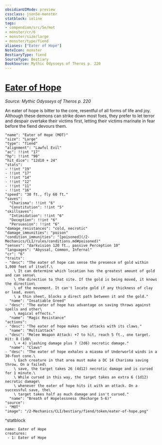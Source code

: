 ```yaml
---
obsidianUIMode: preview
cssclass: json5e-monster
statblock: inline
tags:
- compendium/src/5e/mot
- monster/cr/6
- monster/size/large
- monster/type/fiend
aliases: ["Eater of Hope"]
NoteIcon: monster
BestiaryType: fiend
SourceType: Bestiary
BookSource: Mythic Odysseys of Theros p. 220
---
```

# [Eater of Hope](2-Mechanics/CLI/bestiary/fiend/eater-of-hope-mot.md)
*Source: Mythic Odysseys of Theros p. 220*  

An eater of hope is bitter to the core, resentful of all forms of life and joy. Although these demons can strike down most foes, they prefer to let terror and despair overtake their victims first, letting their victims marinate in fear before the fiend devours them.

```statblock
"name": "Eater of Hope (MOT)"
"size": "Large"
"type": "fiend"
"alignment": "Lawful Evil"
"ac": !!int "17"
"hp": !!int "90"
"hit_dice": "12d10 + 24"
"stats":
- !!int "19"
- !!int "17"
- !!int "14"
- !!int "12"
- !!int "11"
- !!int "16"
"speed": "30 ft., fly 60 ft."
"saves":
  "Charisma": !!int "6"
  "Constitution": !!int "5"
"skillsaves":
  "Intimidation": !!int "6"
  "Deception": !!int "6"
  "Persuasion": !!int "6"
"damage_resistances": "cold, necrotic"
"damage_immunities": "poison"
"condition_immunities": "[poisoned](/2-Mechanics/CLI/rules/conditions.md#poisoned)"
"senses": "darkvision 120 ft., passive Perception 10"
"languages": "Abyssal, Common, Infernal"
"cr": "6"
"traits":
- "desc": "The eater of hope can sense the presence of gold within 1,000 feet of itself.\
    \ It can determine which location has the greatest amount of gold and can sense\
    \ the direction to that site. If the gold is being moved, it knows the direction\
    \ of the movement. It can't locate gold if any thickness of clay or lead, even\
    \ a thin sheet, blocks a direct path between it and the gold."
  "name": "Insatiable Greed"
- "desc": "The eater of hope has advantage on saving throws against spells and other\
    \ magical effects."
  "name": "Magic Resistance"
"actions":
- "desc": "The eater of hope makes two attacks with its claws."
  "name": "Multiattack"
- "desc": "Melee Weapon Attack: +7 to hit, reach 5 ft., one target. Hit: 8 (1d8\
    \ + 4) slashing damage plus 7 (2d6) necrotic damage."
  "name": "Claws"
- "desc": "The eater of hope exhales a miasma of Underworld winds in a 30-foot cone.\
    \ Each creature in that area must make a DC 14 Charisma saving throw. On a failed\
    \ save, the target takes 26 (4d12) necrotic damage and is cursed for 1 minute.\
    \ While cursed in this way, the target takes an extra 6 (1d12) necrotic damage\
    \ whenever the eater of hope hits it with an attack. On a successful save, the\
    \ target takes half as much damage and isn't cursed."
  "name": "Breath of Hopelessness (Recharge 5-6)"
"source":
- "MOT"
"image": "/2-Mechanics/CLI/bestiary/fiend/token/eater-of-hope.png"
```
^statblock

```encounter-table
name: Eater of Hope
creatures:
 - 1: Eater of Hope
```